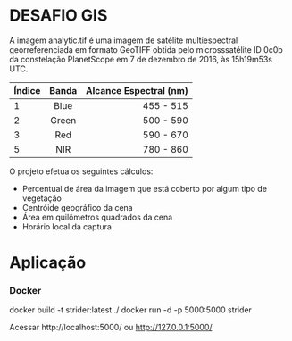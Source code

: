 # DESAFIO GIS

A imagem analytic.tif é uma imagem de satélite multiespectral georreferenciada em formato GeoTIFF obtida pelo microsssatélite ID 0c0b da constelação PlanetScope em 7 de dezembro de 2016, às 15h19m53s UTC.

| Índice | Banda | Alcance Espectral (nm)  |
| ------ |:-----:| -----------------------:|
| 1      | Blue  | 455 - 515               |
| 2      | Green | 500 - 590               |
| 3      | Red   | 590 - 670               |
| 5      | NIR   | 780 - 860               |


O projeto efetua os seguintes cálculos: 

- Percentual de área da imagem que está coberto por algum tipo de vegetação
- Centróide geográfico da cena
- Área em quilômetros quadrados da cena
- Horário local da captura

# Aplicação
### Docker
docker build -t strider:latest ./
docker run -d -p 5000:5000 strider

Acessar http://localhost:5000/ ou http://127.0.0.1:5000/
